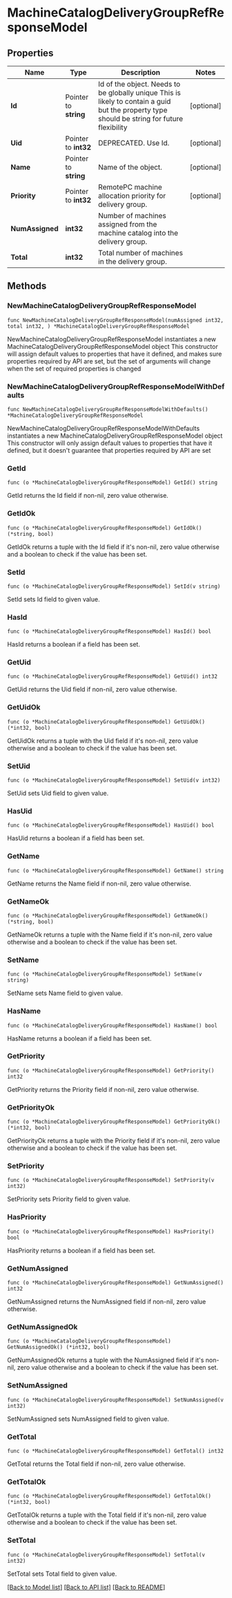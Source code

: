 # MachineCatalogDeliveryGroupRefResponseModel

## Properties

Name | Type | Description | Notes
------------ | ------------- | ------------- | -------------
**Id** | Pointer to **string** | Id of the object. Needs to be globally unique This is likely to contain a guid but the property type should be string for future flexibility | [optional] 
**Uid** | Pointer to **int32** | DEPRECATED. Use Id. | [optional] 
**Name** | Pointer to **string** | Name of the object. | [optional] 
**Priority** | Pointer to **int32** | RemotePC machine allocation priority for delivery group. | [optional] 
**NumAssigned** | **int32** | Number of machines assigned from the machine catalog into the delivery group. | 
**Total** | **int32** | Total number of machines in the delivery group. | 

## Methods

### NewMachineCatalogDeliveryGroupRefResponseModel

`func NewMachineCatalogDeliveryGroupRefResponseModel(numAssigned int32, total int32, ) *MachineCatalogDeliveryGroupRefResponseModel`

NewMachineCatalogDeliveryGroupRefResponseModel instantiates a new MachineCatalogDeliveryGroupRefResponseModel object
This constructor will assign default values to properties that have it defined,
and makes sure properties required by API are set, but the set of arguments
will change when the set of required properties is changed

### NewMachineCatalogDeliveryGroupRefResponseModelWithDefaults

`func NewMachineCatalogDeliveryGroupRefResponseModelWithDefaults() *MachineCatalogDeliveryGroupRefResponseModel`

NewMachineCatalogDeliveryGroupRefResponseModelWithDefaults instantiates a new MachineCatalogDeliveryGroupRefResponseModel object
This constructor will only assign default values to properties that have it defined,
but it doesn't guarantee that properties required by API are set

### GetId

`func (o *MachineCatalogDeliveryGroupRefResponseModel) GetId() string`

GetId returns the Id field if non-nil, zero value otherwise.

### GetIdOk

`func (o *MachineCatalogDeliveryGroupRefResponseModel) GetIdOk() (*string, bool)`

GetIdOk returns a tuple with the Id field if it's non-nil, zero value otherwise
and a boolean to check if the value has been set.

### SetId

`func (o *MachineCatalogDeliveryGroupRefResponseModel) SetId(v string)`

SetId sets Id field to given value.

### HasId

`func (o *MachineCatalogDeliveryGroupRefResponseModel) HasId() bool`

HasId returns a boolean if a field has been set.

### GetUid

`func (o *MachineCatalogDeliveryGroupRefResponseModel) GetUid() int32`

GetUid returns the Uid field if non-nil, zero value otherwise.

### GetUidOk

`func (o *MachineCatalogDeliveryGroupRefResponseModel) GetUidOk() (*int32, bool)`

GetUidOk returns a tuple with the Uid field if it's non-nil, zero value otherwise
and a boolean to check if the value has been set.

### SetUid

`func (o *MachineCatalogDeliveryGroupRefResponseModel) SetUid(v int32)`

SetUid sets Uid field to given value.

### HasUid

`func (o *MachineCatalogDeliveryGroupRefResponseModel) HasUid() bool`

HasUid returns a boolean if a field has been set.

### GetName

`func (o *MachineCatalogDeliveryGroupRefResponseModel) GetName() string`

GetName returns the Name field if non-nil, zero value otherwise.

### GetNameOk

`func (o *MachineCatalogDeliveryGroupRefResponseModel) GetNameOk() (*string, bool)`

GetNameOk returns a tuple with the Name field if it's non-nil, zero value otherwise
and a boolean to check if the value has been set.

### SetName

`func (o *MachineCatalogDeliveryGroupRefResponseModel) SetName(v string)`

SetName sets Name field to given value.

### HasName

`func (o *MachineCatalogDeliveryGroupRefResponseModel) HasName() bool`

HasName returns a boolean if a field has been set.

### GetPriority

`func (o *MachineCatalogDeliveryGroupRefResponseModel) GetPriority() int32`

GetPriority returns the Priority field if non-nil, zero value otherwise.

### GetPriorityOk

`func (o *MachineCatalogDeliveryGroupRefResponseModel) GetPriorityOk() (*int32, bool)`

GetPriorityOk returns a tuple with the Priority field if it's non-nil, zero value otherwise
and a boolean to check if the value has been set.

### SetPriority

`func (o *MachineCatalogDeliveryGroupRefResponseModel) SetPriority(v int32)`

SetPriority sets Priority field to given value.

### HasPriority

`func (o *MachineCatalogDeliveryGroupRefResponseModel) HasPriority() bool`

HasPriority returns a boolean if a field has been set.

### GetNumAssigned

`func (o *MachineCatalogDeliveryGroupRefResponseModel) GetNumAssigned() int32`

GetNumAssigned returns the NumAssigned field if non-nil, zero value otherwise.

### GetNumAssignedOk

`func (o *MachineCatalogDeliveryGroupRefResponseModel) GetNumAssignedOk() (*int32, bool)`

GetNumAssignedOk returns a tuple with the NumAssigned field if it's non-nil, zero value otherwise
and a boolean to check if the value has been set.

### SetNumAssigned

`func (o *MachineCatalogDeliveryGroupRefResponseModel) SetNumAssigned(v int32)`

SetNumAssigned sets NumAssigned field to given value.


### GetTotal

`func (o *MachineCatalogDeliveryGroupRefResponseModel) GetTotal() int32`

GetTotal returns the Total field if non-nil, zero value otherwise.

### GetTotalOk

`func (o *MachineCatalogDeliveryGroupRefResponseModel) GetTotalOk() (*int32, bool)`

GetTotalOk returns a tuple with the Total field if it's non-nil, zero value otherwise
and a boolean to check if the value has been set.

### SetTotal

`func (o *MachineCatalogDeliveryGroupRefResponseModel) SetTotal(v int32)`

SetTotal sets Total field to given value.



[[Back to Model list]](../README.md#documentation-for-models) [[Back to API list]](../README.md#documentation-for-api-endpoints) [[Back to README]](../README.md)


